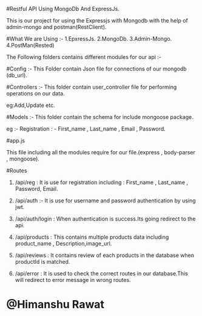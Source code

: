 #Restful API Using MongoDb And ExpressJs.

This is our project for using the Expressjs with Mongodb with the help of admin-mongo and postman(RestClient).

#What We are Using :- 
1.EpxressJs.
2.MongoDb.
3.Admin-Mongo.
4.PostMan(Rested)

The Following folders contains different modules for our api :-

#Config :- 
This Folder contain Json file for connections of our mongodb (db_url). 

#Controllers :-
This folder contain user_controller file for performing operations on our data.

eg:Add,Update etc. 

#Models :-
This folder contain the schema for include mongoose package.

eg :- Registration : - First_name , Last_name , Email , Password. 

#app.js

This file including all the modules require for our file.(express , body-parser , mongoose).

#Routes

1. /api/reg : It is use for registration including : First_name , Last_name , Password, Email.

2. /api/auth :- It is use for username and password authentication by using jwt.

3. /api/auth/login : When authentication is success.Its going redirect to the api.

4. /api/products : This contains multiple products data including product_name , Description,image_url.

5. /api/reviews : It contains review of each products in the database when productId is matched.

6. /api/error : It is used to check the correct routes in our database.This will redirect to error message in wrong routes.


# @Himanshu Rawat #








